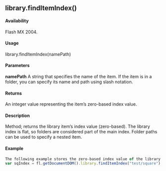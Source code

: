 ## library.findItemIndex()

#### Availability

Flash MX 2004.

#### Usage

library.findItemIndex(namePath)

#### Parameters

**namePath** A string that specifies the name of the item. If the item is in a folder, you can specify its name and path using slash notation.

#### Returns

An integer value representing the item’s zero-based index value.

#### Description

Method; returns the library item’s index value (zero-based). The library index is flat, so folders are considered part of the main index. Folder paths can be used to specify a nested item.

#### Example

```javascript
The following example stores the zero-based index value of the library item square, which is in the test folder, in the variable sqIndex, and then displays the index value in a dialog box:
var sqIndex = fl.getDocumentDOM().library.findItemIndex("test/square"); alert(sqIndex);

```
